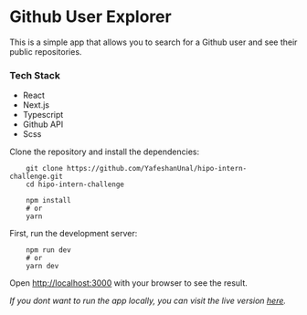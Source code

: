 # Github User Explorer

This is a simple app that allows you to search for a Github user and see their public repositories.

### Tech Stack

- React
- Next.js
- Typescript
- Github API
- Scss

Clone the repository and install the dependencies:

```
    git clone https://github.com/YafeshanUnal/hipo-intern-challenge.git
    cd hipo-intern-challenge

    npm install
    # or
    yarn
```

First, run the development server:

```
    npm run dev
    # or
    yarn dev
```

Open [http://localhost:3000](http://localhost:3000) with your browser to see the result.

_If you dont want to run the app locally, you can visit the live version [here](https://hipo-intern-challenge.vercel.app/)._

```

```
